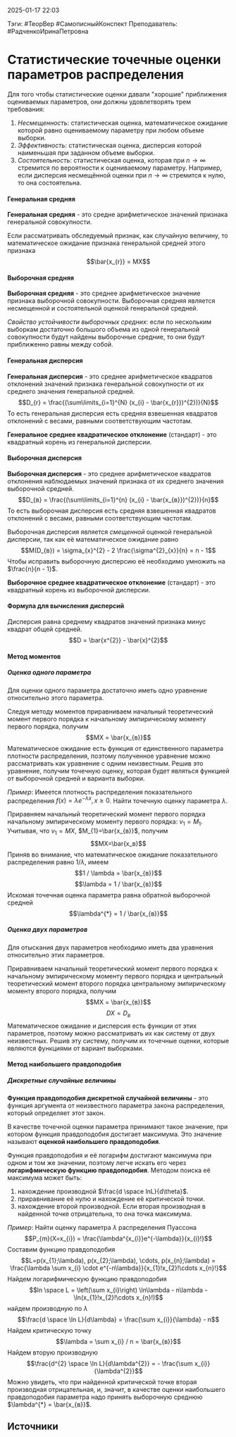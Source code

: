 2025-01-17 22:03

Тэги: #ТеорВер #СамописныйКонспект
Преподаватель: #РадченкоИринаПетровна
# Статистические точечные оценки параметров распределения

Для того чтобы статистические оценки давали "хорошие" приближения оцениваемых параметров, они должны удовлетворять трем требования:
1. *Несмещенность*: статистическая оценка, математическое ожидание которой равно оцениваемому параметру при любом объеме выборки.
2. *Эффективность*: статистическая оценка, дисперсия которой наименьшая при заданном объеме выборки.
3. *Состоятельность*: статистическая оценка, которая при $n \to \infty$ стремится по вероятности к оцениваемому параметру. Например, если дисперсия несмещённой оценки при $n \to \infty$ стремится к нулю, то она состоятельна.
#### Генеральная средняя
**Генеральная средняя** - это средне арифметическое значений признака генеральной совокупности.

Если рассматривать обследуемый признак, как случайную величину, то математическое ожидание признака генеральной средней этого признака
$$\bar{x_{r}} = MX$$
#### Выборочная средняя
**Выборочная средняя** - это среднее арифметическое значение признака выборочной совокупности. Выборочная средняя является несмещенной и состоятельной оценкой генеральной средней.

*Свойство устойчивости выборочных средних*: если по нескольким выборкам достаточно большого объема из одной генеральной совокупности будут найдены выборочные средние, то они будут приближенно равны между собой.
#### Генеральная дисперсия
**Генеральная дисперсия** - это среднее арифметическое квадратов отклонений значений признака генеральной совокупности от их среднего значения генеральной средней.
$$D_{r} = \frac{(\sum\limits_{i=1}^{N} (x_{i} - \bar{x_{r}})^{2})}{N}$$
То есть генеральная дисперсия есть средняя взвешенная квадратов отклонений с весами, равными соответствующим частотам.

**Генеральное среднее квадратическое отклонение** (стандарт) - это квадратный корень из генеральной дисперсии.
#### Выборочная дисперсия
**Выборочная дисперсия** - это среднее арифметическое квадратов отклонения наблюдаемых значений признака от их среднего значения выборочной средней. 
$$D_{в} = \frac{(\sum\limits_{i=1}^{n} (x_{i} - \bar{x_{в}})^{2})}{n}$$
То есть выборочная дисперсия есть средняя взвешенная квадратов отклонений с весами, равными соответствующим частотам.

Выборочная дисперсия является *смещенной* оценкой генеральной дисперсии, так как её математическое ожидание равно
$$M(D_{в}) = \sigma_{x}^{2} - 2 \frac{\sigma^{2}_{x}}{n} = n - 1$$
Чтобы исправить выборочную дисперсию её необходимо умножить на $\frac{n}{n - 1}$.

**Выборочное среднее квадратическое отклонение** (стандарт) - это квадратный корень из выборочной дисперсии.
#### Формула для вычисления дисперсий
Дисперсия равна среднему квадратов значений признака минус квадрат общей средней.
$$D = \bar{x^{2}} - \bar{x}^{2}$$
#### Метод моментов
##### Оценка одного параметра
Для оценки одного параметра достаточно иметь одно уравнение относительно этого параметра.

Следуя методу моментов приравниваем начальный теоретический момент первого порядка к начальному эмпирическому моменту первого порядка, получим
$$MX = \bar{x_{в}}$$
Математическое ожидание есть функция от единственного параметра плотности распределения, поэтому полученное уравнение можно рассматривать как уравнение с одним неизвестным. Решив это уравнение, получим точечную оценку, которая будет являться функцией от выборочной средней и варианта выборки.

*Пример*:
Имеется плотность распределения показательного распределения $f(x) = \lambda e^{-\lambda x}, x \geq 0$. Найти точечную оценку параметра $\lambda$.

Приравняем начальный теоретический момент первого порядка начальному эмпирическому моменту первого порядка: $v_{1} =M_{1}$. Учитывая, что $v_{1} = MX$, $M_{1}=\bar{x_{в}}$, получим
$$MX=\bar{x_в}$$
Приняв во внимание, что математическое ожидание показательного распределения равно $1 / \lambda$, имеем
$$1 / \lambda = \bar{x_{в}}$$
$$\lambda = 1 / \bar{x_{в}}$$
Искомая точечная оценка параметра равна обратной выборочной средней
$$\lambda^{*} = 1 / \bar{x_{в}}$$
##### Оценка двух параметров
Для отыскания двух параметров необходимо иметь два уравнения относительно этих параметров.

Приравниваем начальный теоретический момент первого порядка к начальному эмпирическому моменту первого порядка и центральный теоретический момент второго порядка центральному эмпирическому моменту второго порядка, получим
$$MX = \bar{x_{в}}$$
$$DX=D_{в}$$
Математическое ожидание и дисперсия есть функции от этих параметров, поэтому можно рассматривать их как систему от двух неизвестных. Решив эту систему, получим их точечные оценки, которые являются функциями от вариант выборками.
#### Метод наибольшего правдоподобия
##### Дискретные случайные величины
**Функция правдоподобия дискретной случайной величины** - это функция аргумента от неизвестного параметра закона распределения, который определяет этот закон.

В качестве точечной оценки параметра принимают такое значение, при котором функция правдоподобия достигает максимума. Это значение называют **оценкой наибольшего правдоподобия**.

Функция правдоподобия и её логарифм достигают максимума при одном и том же значении, поэтому легче искать его через **логарифмическую функцию правдоподобия**. Методом поиска её максимума может быть:
1. нахождение производной $\frac{d \space lnL}{d\theta}$.
2. приравнивание её нулю и нахождение её критической точки.
3. нахождение второй производной. Если вторая производная в найденной точке отрицательна, то она точка максимума.

*Пример*:
Найти оценку параметра $\lambda$ распределения Пуассона
$$P_{m}(X=x_{i}) = \frac{\lambda^{x_{i}}e^{-\lambda}}{x_{i}!}$$
Составим функцию правдоподобия
$$L=p(x_{1};\lambda), p(x_{2};\lambda), \cdots, p(x_{n};\lambda) = \frac{\lambda \sum x_{i} \cdot e^{-n\lambda}}{x_{1}!x_{2}!\cdots x_{n}!}$$
Найдем логарифмическую функцию правдоподобия
$$ln \space L = \left(\sum x_{i}\right) \ln\lambda - n\lambda - \ln(x_{1}!x_{2}!\cdots x_{n}!)$$
найдем производную по $\lambda$
$$\frac{d \space \ln L}{d\lambda} = \frac{\sum x_{i}}{\lambda} - n$$
Найдем критическую точку
$$\lambda = \sum x_{i} / n = \bar{x_{в}}$$
Найдем вторую производную
$$\frac{d^{2} \space \ln L}{d\lambda^{2}} = - \frac{\sum x_{i}}{\lambda^{2}}$$
Можно увидеть, что при найденной критической точке вторая производная отрицательная, и, значит, в качестве оценки наибольшего правдоподобия параметра надо принять выборочную среднюю $\lambda^{*} = \bar{x_{в}}$.

## Источники